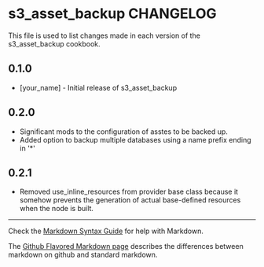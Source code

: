 s3_asset_backup CHANGELOG
=========================

This file is used to list changes made in each version of the s3_asset_backup cookbook.

0.1.0
-----
- [your_name] - Initial release of s3_asset_backup

0.2.0
-----
- Significant mods to the configuration of asstes to be backed up.
- Added option to backup multiple databases using a name prefix ending in '*'

0.2.1
-----
- Removed use_inline_resources from provider base class because it somehow prevents the generation of actual base-defined resources when the node is built.

- - -
Check the [Markdown Syntax Guide](http://daringfireball.net/projects/markdown/syntax) for help with Markdown.

The [Github Flavored Markdown page](http://github.github.com/github-flavored-markdown/) describes the differences between markdown on github and standard markdown.
